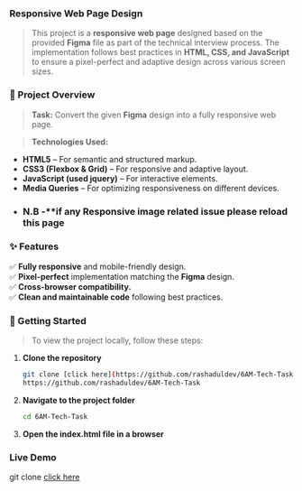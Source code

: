 ### Responsive Web Page Design

> This project is a **responsive web page** designed based on the provided **Figma** file as part of the technical interview process. The implementation follows best practices in **HTML, CSS, and JavaScript** to ensure a pixel-perfect and adaptive design across various screen sizes.

### 📌 Project Overview

> **Task:** Convert the given **Figma** design into a fully responsive web page.

> **Technologies Used:**

- **HTML5** – For semantic and structured markup.
- **CSS3 (Flexbox & Grid)** – For responsive and adaptive layout.
- **JavaScript (used jquery)** – For interactive elements.
- **Media Queries** – For optimizing responsiveness on different devices.
- ### N.B -**if any Responsive image related issue please reload this page

### ✨ Features

✅ **Fully responsive** and mobile-friendly design.  
✅ **Pixel-perfect** implementation matching the **Figma** design.  
✅ **Cross-browser compatibility.**  
✅ **Clean and maintainable code** following best practices.  

### 🚀 Getting Started

> To view the project locally, follow these steps:

1. **Clone the repository**
   ```bash
   git clone [click here](https://github.com/rashaduldev/6AM-Tech-Task)
   https://github.com/rashaduldev/6AM-Tech-Task
   
2. **Navigate to the project folder**
    ```bash
    cd 6AM-Tech-Task
    
3. **Open the index.html file in a browser**


### Live Demo
  git clone [click here](https://6am-tech-task.vercel.app)
